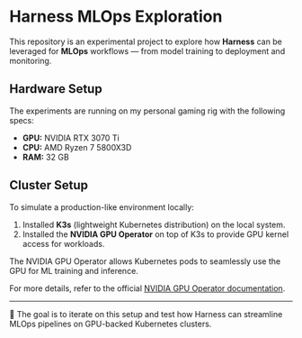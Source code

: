 # Harness MLOps Exploration

This repository is an experimental project to explore how **Harness** can be leveraged for **MLOps** workflows — from model training to deployment and monitoring.

## Hardware Setup

The experiments are running on my personal gaming rig with the following specs:

- **GPU:** NVIDIA RTX 3070 Ti  
- **CPU:** AMD Ryzen 7 5800X3D  
- **RAM:** 32 GB  

## Cluster Setup

To simulate a production-like environment locally:

1. Installed **K3s** (lightweight Kubernetes distribution) on the local system.  
2. Installed the **NVIDIA GPU Operator** on top of K3s to provide GPU kernel access for workloads.  

The NVIDIA GPU Operator allows Kubernetes pods to seamlessly use the GPU for ML training and inference.

For more details, refer to the official [NVIDIA GPU Operator documentation](https://docs.nvidia.com/datacenter/cloud-native/gpu-operator/latest/getting-started.html#rancher-kubernetes-engine-2).

---

🚀 The goal is to iterate on this setup and test how Harness can streamline MLOps pipelines on GPU-backed Kubernetes clusters.
